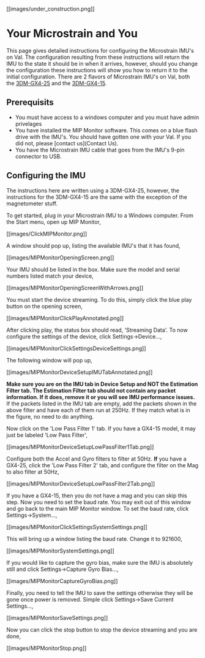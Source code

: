 [[images/under_construction.png]]

# Your Microstrain and You

This page gives detailed instructions for configuring the Microstrain IMU's on Val. The configuration resulting from these instructions will return the IMU to the state it should be in when it arrives, however, should you change the configuration these instructions will show you how to return it to the initial configuration. There are 2 flavors of Microstrain IMU's on Val, both the [3DM-GX4-25](http://www.microstrain.com/inertial/3dm-gx4-25) and the [3DM-GX4-15](http://www.microstrain.com/inertial/3dm-gx4-15). 

## Prerequisits
- You must have access to a windows computer and you must have admin privelages
- You have installed the MIP Monitor software. This comes on a blue flash drive with the IMU's. You should have gotten one with your Val. If you did not, please [contact us](Contact Us).
- You have the Microstrain IMU cable that goes from the IMU's 9-pin connector to USB.

## Configuring the IMU
The instructions here are written using a 3DM-GX4-25, however, the instructions for the 3DM-GX4-15 are the same with the exception of the magnetometer stuff.

To get started, plug in your Microstrain IMU to a Windows computer. From the Start menu, open up MIP Monitor,

[[images/ClickMIPMonitor.png]]

A window should pop up, listing the available IMU's that it has found,

[[images/MIPMonitorOpeningScreen.png]]

Your IMU should be listed in the box. Make sure the model and serial numbers listed match your device,

[[images/MIPMonitorOpeningScreenWithArrows.png]]

You must start the device streaming. To do this, simply click the blue play button on the opening screen,

[[images/MIPMonitorClickPlayAnnotated.png]]

After clicking play, the status box should read, 'Streaming Data'. To now configure the settings of the device, click Settings->Device...,

[[images/MIPMonitorClickSettingsDeviceSettings.png]]

The following window will pop up,

[[images/MIPMonitorDeviceSetupIMUTabAnnotated.png]]

**Make sure you are on the IMU tab in Device Setup and NOT the Estimation Filter tab. The Estimation Filter tab should not contain any packet information. If it does, remove it or you will see IMU performance issues.** If the packets listed in the IMU tab are empty, add the packets shown in the above filter and have each of them run at 250Hz. If they match what is in the figure, no need to do anything. 

Now click on the 'Low Pass Filter 1' tab. If you have a GX4-15 model, it may just be labeled 'Low Pass Filter',

[[images/MIPMonitorDeviceSetupLowPassFilter1Tab.png]]

Configure both the Accel and Gyro filters to filter at 50Hz.  **If** you have a GX4-25, click the 'Low Pass Filter 2' tab, and configure the filter on the Mag to also filter at 50Hz,

[[images/MIPMonitorDeviceSetupLowPassFilter2Tab.png]]

If you have a GX4-15, then you do not have a mag and you can skip this step. Now you need to set the baud rate. You may exit out of this window and go back to the main MIP Monitor window. To set the baud rate, click Settings->System...,

[[images/MIPMonitorClickSettingsSystemSettings.png]]

This will bring up a window listing the baud rate. Change it to 921600,

[[images/MIPMonitorSystemSettings.png]]

If you would like to capture the gyro bias, make sure the IMU is absolutely still and click Settings->Capture Gyro Bias...,

[[images/MIPMonitorCaptureGyroBias.png]]

Finally, you need to tell the IMU to save the settings otherwise they will be gone once power is removed. Simple click Settings->Save Current Settings...,

[[images/MIPMonitorSaveSettings.png]]

Now you can click the stop button to stop the device streaming and you are done,

[[images/MIPMonitorStop.png]]